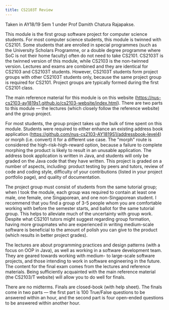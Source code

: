 ```yaml
---
title: CS2103T Review
---
```


Taken in AY18/19 Sem 1 under Prof Damith Chatura Rajapakse.

This module is the first group software project for computer science students.  For most computer science students, this module is twinned with CS2101.  Some students that are enrolled in special programmes (such as the University Scholars Programme, or a double degree programme where SoC is not their home faculty) often do not need to take CS2101.  CS2103T is the twinned version of this module, while CS2103 is the non-twinned version.  Lectures and exams are combined and they are identical for CS2103 and CS2103T students.  However, CS2103T students form project groups with other CS2103T students only, because the same project group is required for CS2101.  Project groups are typically formed during the first CS2101 class.

The main reference material for this module is on this website (https://nus-cs2103-ay1819s1.github.io/cs2103-website/index.html).  There are two parts to this module — the lectures (which closely follow the reference website) and the group project.

For most students, the group project takes up the bulk of time spent on this module.  Students were required to either enhance an existing address book application (https://github.com/nus-cs2103-AY1819S1/addressbook-level4) or morph (i.e. convert) it for a different use case.  The "morph" route is considered the high-risk-high-reward option, because a failure to complete morphing the product is likely to result in an unusable application.  The address book application is written in Java, and students will only be graded on the Java code that they have written.  This project is graded on a number of aspects, including: product testing by peers and tutors, review of code and coding style, difficulty of your contributions (listed in your project portfolio page), and quality of documentation.

The project group must consist of students from the same tutorial group; when I took the module, each group was required to contain at least one male, one female, one Singaporean, and one non-Singaporean student.  I recommend that you find a group of 3-5 people whom you are comfortable working with before the semester starts, and ballot for the same tutorial group.  This helps to alleviate much of the uncertainty with group work.  Despite what CS2101 tutors might suggest regarding group formation, having more groupmates who are experienced in writing medium-scale software is beneficial to the amount of polish you can give to the product (which results in better project grades).

The lectures are about programming practices and design patterns (with a focus on OOP in Java), as well as working in a software development team.  They are geared towards working with medium- to large-scale software projects, and those intending to work in software engineering in the future.  The content for the final exam comes from the lectures and reference materials.  Being sufficiently acquainted with the main reference material (the CS2103/T website) will allow you to do well for finals.

There are no midterms.  Finals are closed-book (with help sheet).  The finals come in two parts — the first part is 100 True/False questions to be answered within an hour, and the second part is four open-ended questions to be answered within another hour.